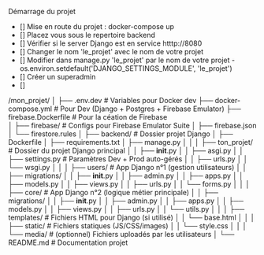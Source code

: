 Démarrage du projet

- [] Mise en route du projet : docker-compose up 
- [] Placez vous sous le repertoire backend  
- [] Vérifier si le server Django est en service htttp://8080
- [] Changer le nom 'le_projet' avec le nom de votre projet  
- [] Modifier  dans manage.py 'le_projet' par le nom de votre projet
      - os.environ.setdefault('DJANGO_SETTINGS_MODULE', 'le_projet')  
- [] Créer un superadmin  
- []





/mon_projet/
│
├── .env.dev                      # Variables pour Docker dev
├── docker-compose.yml            # Pour Dev (Django + Postgres + Firebase Emulator)
├── firebase.Dockerfile           # Pour la céation de Firebase    
│
├── firebase/                     # Configs pour Firebase Emulator Suite
│   ├── firebase.json
│   └── firestore.rules
│
├── backend/                      # Dossier projet Django
│   ├── Dockerfile
│   ├── requirements.txt
│   ├── manage.py
│   │
│   ├── ton_projet/               # Dossier du projet Django principal
│   │   ├── __init__.py
│   │   ├── asgi.py
│   │   ├── settings.py           # Paramètres Dev + Prod auto-gérés
│   │   ├── urls.py
│   │   └── wsgi.py
│   │
│   ├── users/                    # App Django n°1 (gestion utilisateurs)
│   │   ├── migrations/
│   │   ├── __init__.py
│   │   ├── admin.py
│   │   ├── apps.py
│   │   ├── models.py
│   │   ├── views.py
│   │   ├── urls.py
│   │   └── forms.py
│   │
│   ├── core/                     # App Django n°2 (logique métier principale)
│   │   ├── migrations/
│   │   ├── __init__.py
│   │   ├── admin.py
│   │   ├── apps.py
│   │   ├── models.py
│   │   ├── views.py
│   │   ├── urls.py
│   │   └── utils.py
│   │
│   ├── templates/                # Fichiers HTML pour Django (si utilisé)
│   │   └── base.html
│   │
│   ├── static/                   # Fichiers statiques (JS/CSS/images)
│   │   └── style.css
│   │
│   └── media/                    # (optionnel) Fichiers uploadés par les utilisateurs
│
└── README.md                     # Documentation projet
